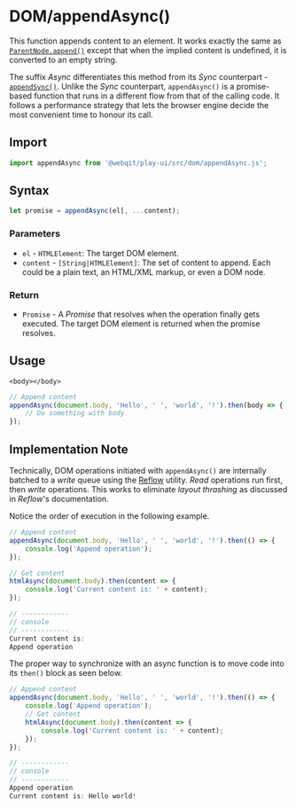 # DOM/appendAsync\(\)

This function appends content to an element. It works exactly the same as [`ParentNode.append()`](https://developer.mozilla.org/en-US/docs/Web/API/ParentNode/append) except that when the implied content is undefined, it is converted to an empty string.

The suffix _Async_ differentiates this method from its _Sync_ counterpart - [`appendSync()`](../appendsync). Unlike the _Sync_ counterpart, `appendAsync()` is a promise-based function that runs in a different flow from that of the calling code. It follows a performance strategy that lets the browser engine decide the most convenient time to honour its call.

## Import

```javascript
import appendAsync from '@webqit/play-ui/src/dom/appendAsync.js';
```

## Syntax

```javascript
let promise = appendAsync(el[, ...content);
```

### Parameters

* `el` - `HTMLElement`: The target DOM element.
* `content` - `[String|HTMLElement]`: The set of content to append. Each could be a plain text, an HTML/XML markup, or even a DOM node.

### Return

* `Promise` - A _Promise_ that resolves when the operation finally gets executed. The target DOM element is returned when the promise resolves.

## Usage

```markup
<body></body>
```

```javascript
// Append content
appendAsync(document.body, 'Hello', ' ', 'world', '!').then(body => {
    // Do something with body
});
```

## Implementation Note

Technically, DOM operations initiated with `appendAsync()` are internally batched to a _write_ queue using the [Reflow](../../concepts#async-dom) utility. _Read_ operations run first, then _write_ operations. This works to eliminate _layout thrashing_ as discussed in _Reflow_'s documentation.

Notice the order of execution in the following example.

```javascript
// Append content
appendAsync(document.body, 'Hello', ' ', 'world', '!').then(() => {
    console.log('Append operation');
});

// Get content
htmlAsync(document.body).then(content => {
    console.log('Current content is: ' + content);
});

// ------------
// console
// ------------
Current content is: 
Append operation
```

The proper way to synchronize with an async function is to move code into its `then()` block as seen below.

```javascript
// Append content
appendAsync(document.body, 'Hello', ' ', 'world', '!').then(() => {
    console.log('Append operation');
    // Get content
    htmlAsync(document.body).then(content => {
        console.log('Current content is: ' + content);
    });
});

// ------------
// console
// ------------
Append operation
Current content is: Hello world!
```

